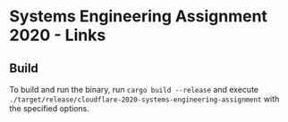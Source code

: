 # Systems Engineering Assignment 2020 - Links

## Build
To build and run the binary, run `cargo build --release` and execute `./target/release/cloudflare-2020-systems-engineering-assignment` with the specified options.
